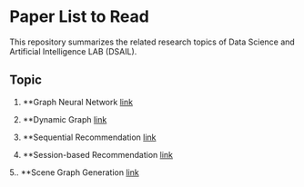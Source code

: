 # Paper List to Read

This repository summarizes the related research topics of Data Science and Artificial Intelligence LAB (DSAIL).

## Topic

1. **Graph Neural Network [link](Graph.md)

2. **Dynamic Graph [link](Dynamic-Graph.md)

3. **Sequential Recommendation [link](Sequential-Recommendation.md)

4. **Session-based Recommendation [link](SessionRecommendation.md)

5.. **Scene Graph Generation [link](SGG.md)

